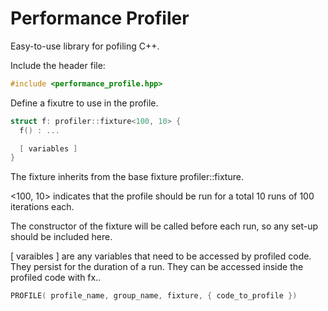 # Performance Profiler

Easy-to-use library for pofiling C++.

Include the header file:

```cpp
#include <performance_profile.hpp>
```

Define a fixutre to use in the profile.

```cpp
struct f: profiler::fixture<100, 10> {
  f() : ...

  [ variables ]
}
```

The fixture inherits from the base fixture profiler::fixture.

<100, 10> indicates that the profile should be run for a total 10 runs of 100 iterations each.

The constructor of the fixture will be called before each run, so any set-up should be included here.

[ varaibles ] are any variables that need to be accessed by profiled code. They persist for the duration of a run.
They can be accessed inside the profiled code with fx.<variable>.

```cpp
PROFILE( profile_name, group_name, fixture, { code_to_profile })
```

